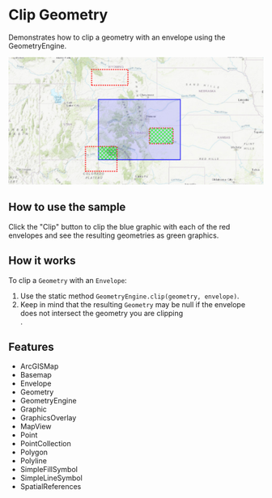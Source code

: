 <h1>Clip Geometry</h1>

<p>Demonstrates how to clip a geometry with an envelope using the GeometryEngine.</p>

<p><img src="ClipGeometry.png"/></p>

<h2>How to use the sample</h2>

<p>Click the "Clip" button to clip the blue graphic with each of the red envelopes and see the resulting geometries as 
green graphics.</p>

<h2>How it works</h2>

<p>To clip a <code>Geometry</code> with an <code>Envelope</code>:</p>

<ol>
    <li>Use the static method <code>GeometryEngine.clip(geometry, envelope)</code>.</li>
    <li>Keep in mind that the resulting <code>Geometry</code> may be null if the envelope does not intersect the 
    geometry you are clipping</li>.</code>
</ol>

<h2>Features</h2>

<ul>
    <li>ArcGISMap</li>
    <li>Basemap</li>
    <li>Envelope</li>
    <li>Geometry</li>
    <li>GeometryEngine</li>
    <li>Graphic</li>
    <li>GraphicsOverlay</li>
    <li>MapView</li>
    <li>Point</li>
    <li>PointCollection</li>
    <li>Polygon</li>
    <li>Polyline</li>
    <li>SimpleFillSymbol</li>
    <li>SimpleLineSymbol</li>
    <li>SpatialReferences</li>
</ul>
